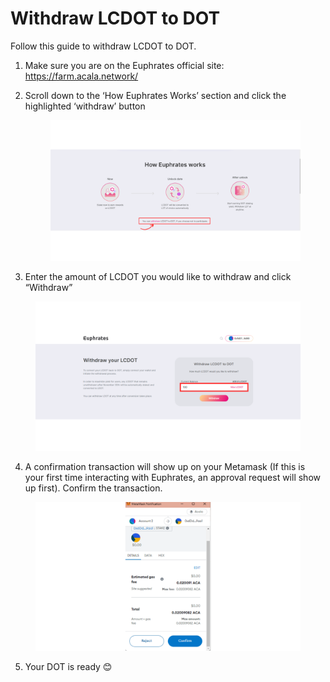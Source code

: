 # Withdraw LCDOT to DOT

Follow this guide to withdraw LCDOT to DOT.&#x20;

1. Make sure you are on the Euphrates official site: https://farm.acala.network/
2.  Scroll down to the ‘How Euphrates Works’ section and click the highlighted ‘withdraw’ button

    <figure><img src="../../.gitbook/assets/WithdrawtoDOT.png" alt=""><figcaption></figcaption></figure>


3. Enter the amount of LCDOT you would like to withdraw and click “Withdraw”

<figure><img src="../../.gitbook/assets/Withdraw DOT.png" alt=""><figcaption></figcaption></figure>

4. A confirmation transaction will show up on your Metamask (If this is your first time interacting with Euphrates, an approval request will show up first). Confirm the transaction.

<figure><img src="../../.gitbook/assets/10 (2).png" alt=""><figcaption></figcaption></figure>

5. Your DOT is ready 😊
